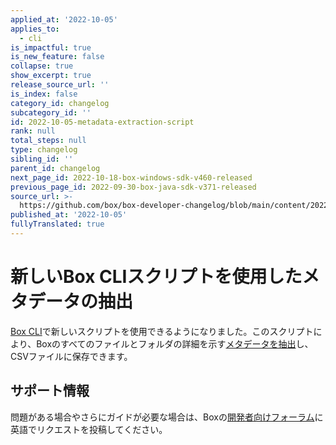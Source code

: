 ```yaml
---
applied_at: '2022-10-05'
applies_to:
  - cli
is_impactful: true
is_new_feature: false
collapse: true
show_excerpt: true
release_source_url: ''
is_index: false
category_id: changelog
subcategory_id: ''
id: 2022-10-05-metadata-extraction-script
rank: null
total_steps: null
type: changelog
sibling_id: ''
parent_id: changelog
next_page_id: 2022-10-18-box-windows-sdk-v460-released
previous_page_id: 2022-09-30-box-java-sdk-v371-released
source_url: >-
  https://github.com/box/box-developer-changelog/blob/main/content/2022/10-05-metadata-extraction-script.md
published_at: '2022-10-05'
fullyTranslated: true
---
```

# 新しいBox CLIスクリプトを使用したメタデータの抽出

[Box CLI][1]で新しいスクリプトを使用できるようになりました。このスクリプトにより、Boxのすべてのファイルとフォルダの詳細を示す[メタデータを抽出][2]し、CSVファイルに保存できます。

<!-- more -->

## サポート情報

問題がある場合やさらにガイドが必要な場合は、Boxの[開発者向けフォーラム][3]に英語でリクエストを投稿してください。

[1]: g://cli

[2]: g://cli/scripts/metadata-extraction

[3]: https://support.box.com/hc/en-us/sections/360009473734-Box-Partner-Resources
